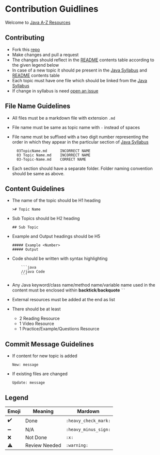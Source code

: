 # Contribution Guidlines

Welcome to [Java A-Z Resources](https://github.com/prateekKrOraon/Java-A-to-Z-Resources)

## Contributing
* Fork this [repo](https://github.com/prateekKrOraon/Java-A-to-Z-Resources)
* Make changes and pull a request
* The changes should reflect in the [README](README.md) contents table according to the given legend below
* In case of a new topic it should pe present in the [Java Syllabus](Java-Syllabus.md) and [README](README.md) contents table
* Each topic must have one file which should be linked from the [Java Syllabus](Java-Syllabus.md)
* If change in syllabus is need [open an issue](https://github.com/prateekKrOraon/Java-A-to-Z-Resources/issues)

## File Name Guidelines
* All files must be a markdown file with extension `.md`
* File name must be same as topic name with `-` instead of spaces
* File name must be suffixed with a two digit number representing the order in which they appear in the particular section of [Java Syllabus](Java-Syllabus.md)

        03TopicName.md      INCORRECT NAME
        03 Topic Name.md    INCORRECT NAME
        03-Topic-Name.md    CORRECT NAME
* Each section should have a separate folder. Folder naming convention should be same as above.

## Content Guidelines

* The name of the topic should be H1 heading

    ```
    ># Topic Name
    ```
* Sub Topics should be H2 heading

    ```
    ## Sub Topic
    ```

* Example and Output headings should be H5

    ```
    ##### Example <Number>
    ##### Output
    ```

* Code should be written with syntax highlighting

    ```
        ```java
        //java Code
        ```
    ```
* Any Java keyword/class name/method name/variable name used in the content must be enclosed within __backtick__/__backquote__ ` `` `
* External resources must be added at the end as list
* There should be at least
  * 2 Reading Resource
  * 1 Video Resource
  * 1 Practice/Example/Questions Resource

## Commit Message Guidelines

* If content for new topic is added  
    ```
    New: message
    ```
* If existing files are changed
    ```
    Update: message
    ```

## Legend
|Emoji|Meaning|Mardown|
|---|---|---|
|:heavy_check_mark:|Done|`:heavy_check_mark:`|
|:heavy_minus_sign:|N/A|`:heavy_minus_sign:`|
|:x:|Not Done|`:x:`|
|:warning:|Review Needed|`:warning:`|